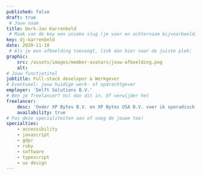 ```yaml
---
published: false
draft: true
 # Jouw naam
title: Derk-Jan Karrenbeld
 # Maak van de key een unieke slug (je voor en achternaam bijvoorbeeld). Hiermee wordt de Nederlandse aan de Engelse versie van deze pagina gekoppeld.
key: dj-karrenbeld
date: 2020-11-10
 # Als je een afbeelding toevoegt, link dan hier naar de juiste plek:
graphic:
    src: /assets/images/member-avatars/jouw-afbeelding.png
    alt:
# Jouw functietitel
jobtitle: Full-stack developer & Werkgever
# Eventueel: jouw huidige werk- of opdrachtgever
employer: 'Delft Solutions B.V.'
# Ben je freelancer? Vul dan dit in. Of verwijder het
freelancer: 
    desc: 'Onder XP Bytes B.V. en XP Bytes USA B.V. voer ik sporadisch freelance opdrachten uit. Dit gaat dan om software ontwikkeling, consultancy, maar ook training en management.'
    availability: true
# Pas deze specialiteiten aan of voeg de jouwe toe!
specialties:
    - accessibility
    - javascript
    - gdpr
    - ruby
    - software
    - typescript
    - ux design
---
```


